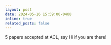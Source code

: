 ```yaml
---
layout: post
date: 2024-05-16 15:59:00-0400
inline: true
related_posts: false
---
```


5 papers accepted at ACL, say Hi if you are there!